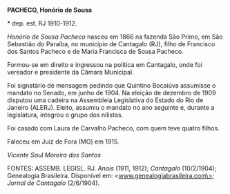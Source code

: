 **PACHECO, Honório de Sousa**

\* dep. est. RJ 1910-1912.

*Honório de Sousa Pacheco* nasceu em 1866 na fazenda São Primo, em São
Sebastião do Paraíba, no município de Cantagalo (RJ), filho de Francisco
dos Santos Pacheco e de Maria Francisca de Sousa Pacheco.

Formou-se em direito e ingressou na política em Cantagalo, onde foi
vereador e presidente da Câmara Municipal.

Foi signatário de mensagem pedindo que Quintino Bocaiúva assumisse o
mandato no Senado, em junho de 1904. Na eleição de dezembro de 1909
disputou uma cadeira na Assembleia Legislativa do Estado do Rio de
Janeiro (ALERJ). Eleito, assumiu o mandato no ano seguinte e, durante a
legislatura, integrou o grupo dos nilistas.

Foi casado com Laura de Carvalho Pacheco, com quem teve quatro filhos.

Faleceu em Juiz de Fora (MG) em 1915.

*Vicente Saul Moreira dos Santos*

FONTES: ASSEMB. LEGISL. RJ. *Anais* (1911, 1912); *Cantagalo*
(10/2/1904); Genealogia Brasileira. Disponível em:
\<www.genealogiabrasileira.com\>; *Jornal de Cantagalo* (2/6/1904).
